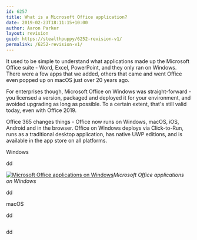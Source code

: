 ```yaml
---
id: 6257
title: What is a Microsoft Office application?
date: 2019-02-23T18:11:15+10:00
author: Aaron Parker
layout: revision
guid: https://stealthpuppy/6252-revision-v1/
permalink: /6252-revision-v1/
---
```

It used to be simple to understand what applications made up the Microsoft Office suite - Word, Excel, PowerPoint, and they only ran on Windows. There were a few apps that we added, others that came and went Office even popped up on macOS just over 20 years ago.

For enterprises though, Microsoft Office on Windows was straight-forward - you licensed a version, packaged and deployed it for your environment, and avoided upgrading as long as possible. To a certain extent, that's still valid today, even with Office 2019.

Office 365 changes things - Office now runs on Windows, macOS, iOS, Android and in the browser. Office on Windows deploys via Click-to-Run, runs as a traditional desktop application, has native UWP editions, and is available in the app store on all platforms.

Windows

dd

[<img src="{{site.baseurl}}/media/2019/02/Office365-Apps-StartMenu-v2-1024x576.png" alt="Microsoft Office applications on Windows" class="wp-image-6255" srcset="{{site.baseurl}}/media/2019/02/Office365-Apps-StartMenu-v2-1024x576.png 1024w, {{site.baseurl}}/media/2019/02/Office365-Apps-StartMenu-v2-150x84.png 150w, {{site.baseurl}}/media/2019/02/Office365-Apps-StartMenu-v2-300x169.png 300w, {{site.baseurl}}/media/2019/02/Office365-Apps-StartMenu-v2-768x432.png 768w" sizes="(max-width: 1024px) 100vw, 1024px" />](blob:{{site.baseurl}}/c9564118-065d-45b9-b640-6558f88fb6c7)*Microsoft Office applications on Windows*

dd

macOS

dd

<img src="{{site.baseurl}}/media/2019/02/MicrosoftOffice-macOS-1024x640.png" alt="" class="wp-image-6256" srcset="{{site.baseurl}}/media/2019/02/MicrosoftOffice-macOS-1024x640.png 1024w, {{site.baseurl}}/media/2019/02/MicrosoftOffice-macOS-150x94.png 150w, {{site.baseurl}}/media/2019/02/MicrosoftOffice-macOS-300x188.png 300w, {{site.baseurl}}/media/2019/02/MicrosoftOffice-macOS-768x480.png 768w" sizes="(max-width: 1024px) 100vw, 1024px" /> 

dd